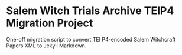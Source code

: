 # Salem Witch Trials Archive TEIP4 Migration Project

One-off migration script to convert TEI P4-encoded Salem Witchcraft Papers XML to Jekyll Markdown.

